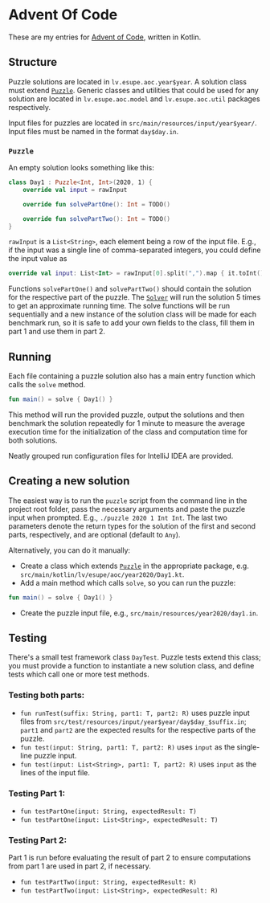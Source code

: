 # Advent Of Code
These are my entries for [Advent of Code](https://adventofcode.com), written in Kotlin. 

## Structure

Puzzle solutions are located in `lv.esupe.aoc.year$year`. A solution class must extend
[`Puzzle`](src/main/kotlin/lv/esupe/aoc/Puzzle.kt). Generic classes and utilities that could be used for any solution
are located in `lv.esupe.aoc.model` and `lv.esupe.aoc.util` packages respectively.

Input files for puzzles are located in `src/main/resources/input/year$year/`. Input files must be named in the format
`day$day.in`.

### `Puzzle`

An empty solution looks something like this:
```kotlin
class Day1 : Puzzle<Int, Int>(2020, 1) {
    override val input = rawInput

    override fun solvePartOne(): Int = TODO()

    override fun solvePartTwo(): Int = TODO()
}
```

`rawInput` is a `List<String>`, each element being a row of the input file. E.g., if the input was a single line of
comma-separated integers, you could define the input value as
```kotlin
override val input: List<Int> = rawInput[0].split(",").map { it.toInt() }
```

Functions `solvePartOne()` and `solvePartTwo()` should contain the solution for the respective part of the puzzle. The
[`Solver`](src/main/kotlin/lv/esupe/aoc/Solver.kt) will run the solution 5 times to get an approximate running time. The
solve functions will be run sequentially and a new instance of the solution class will be made for each benchmark run,
so it is safe to add your own fields to the class, fill them in part 1 and use them in part 2.

## Running

Each file containing a puzzle solution also has a main entry function which calls the `solve` method.
```kotlin
fun main() = solve { Day1() }
```
This method will run the provided puzzle, output the solutions and then benchmark the solution repeatedly for 1 minute
to measure the average execution time for the initialization of the class and computation time for both solutions.

Neatly grouped run configuration files for IntelliJ IDEA are provided.

## Creating a new solution

The easiest way is to run the `puzzle` script from the command line in the project root folder, pass the necessary
arguments and paste the puzzle input when prompted. E.g., `./puzzle 2020 1 Int Int`. The last two parameters denote the
return types for the solution of the first and second parts, respectively, and are optional (default to `Any`).
 
Alternatively, you can do it manually:
* Create a class which extends [`Puzzle`](src/main/kotlin/lv/esupe/aoc/Puzzle.kt) in the appropriate package, e.g.
`src/main/kotlin/lv/esupe/aoc/year2020/Day1.kt`.
* Add a main method which calls `solve`, so you can run the puzzle:
```kotlin
fun main() = solve { Day1() }
```
* Create the puzzle input file, e.g., `src/main/resources/year2020/day1.in`. 

## Testing

There's a small test framework class `DayTest`. Puzzle tests extend this class; you must provide a function to
instantiate a new solution class, and define tests which call one or more test methods.

### Testing both parts:
* `fun runTest(suffix: String, part1: T, part2: R)` uses puzzle input files from 
`src/test/resources/input/year$year/day$day_$suffix.in`; `part1` and `part2` are the expected results for the respective
parts of the puzzle.
* `fun test(input: String, part1: T, part2: R)` uses `input` as the single-line puzzle input.
* `fun test(input: List<String>, part1: T, part2: R)` uses `input` as the lines of the input file.

### Testing Part 1:
* `fun testPartOne(input: String, expectedResult: T)`
* `fun testPartOne(input: List<String>, expectedResult: T)`

### Testing Part 2:
Part 1 is run before evaluating the result of part 2 to ensure computations from part 1 are used in part 2, if
necessary.
* `fun testPartTwo(input: String, expectedResult: R)`
* `fun testPartTwo(input: List<String>, expectedResult: R)`